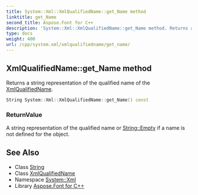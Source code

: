 ```yaml
---
title: System::Xml::XmlQualifiedName::get_Name method
linktitle: get_Name
second_title: Aspose.Font for C++
description: 'System::Xml::XmlQualifiedName::get_Name method. Returns a string representation of the qualified name of the XmlQualifiedName in C++.'
type: docs
weight: 400
url: /cpp/system.xml/xmlqualifiedname/get_name/
---
```

## XmlQualifiedName::get_Name method


Returns a string representation of the qualified name of the [XmlQualifiedName](../).

```cpp
String System::Xml::XmlQualifiedName::get_Name() const
```


### ReturnValue

A string representation of the qualified name or [String::Empty](../../../system/string/empty/) if a name is not defined for the object.

## See Also

* Class [String](../../../system/string/)
* Class [XmlQualifiedName](../)
* Namespace [System::Xml](../../)
* Library [Aspose.Font for C++](../../../)
